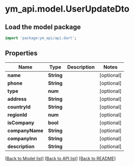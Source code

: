 # ym_api.model.UserUpdateDto

## Load the model package
```dart
import 'package:ym_api/api.dart';
```

## Properties
Name | Type | Description | Notes
------------ | ------------- | ------------- | -------------
**name** | **String** |  | [optional] 
**phone** | **String** |  | [optional] 
**type** | **num** |  | [optional] 
**address** | **String** |  | [optional] 
**countryId** | **String** |  | [optional] 
**regionId** | **num** |  | [optional] 
**isCompany** | **bool** |  | [optional] 
**companyName** | **String** |  | [optional] 
**companyInn** | **String** |  | [optional] 
**description** | **String** |  | [optional] 

[[Back to Model list]](../README.md#documentation-for-models) [[Back to API list]](../README.md#documentation-for-api-endpoints) [[Back to README]](../README.md)



